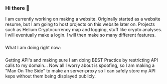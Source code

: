 ### Hi there 👋
I am currently working on making a website. Originally started as a website resume, but I am going to host projects on this website later on. Projects such as Helium Cryptocurrency map and logging, stuff like crypto analyses. I will eventually make a login. I will then make so many different features.
###
What I am doing right now:
###
Getting API's and making sure I am doing BEST Practice by restricting API calls to my domain... Now all I worry about is spoofing, so I am making a "Man On The Side" to make an server-proxy so I can safely store my API keps without them being displayed publicly.
